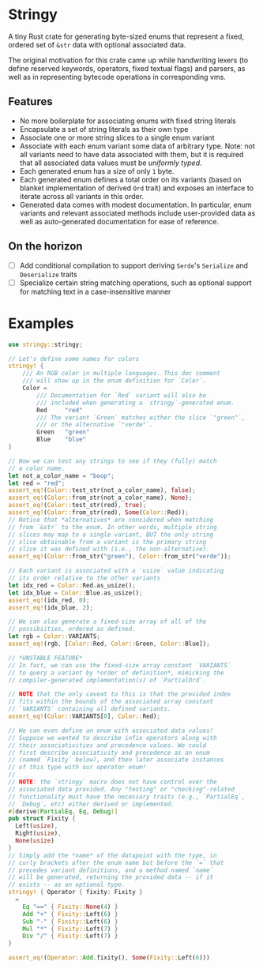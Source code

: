 # Stringy
A tiny Rust crate for generating byte-sized enums that represent a fixed,
ordered set of `&str` data with optional associated data.

The original motivation for this crate came up while handwriting lexers (to
define reserved keywords, operators, fixed textual flags) and
parsers, as well as in representing bytecode operations in corresponding vms.

## Features
* No more boilerplate for associating enums with fixed string literals
* Encapsulate a set of string literals as their own type
* Associate one or more string slices to a single enum variant
* Associate with each enum variant some data of arbitrary type. Note: not all
  variants need to have data associated with them, but it is required that all
  associated data values must be *uniformly typed*. 
* Each generated enum has a size of only `1` byte.
* Each generated enum defines a total order on its variants (based on
  blanket implementation of derived `Ord` trait) and exposes an interface to
  iterate across all variants in this order.
* Generated data comes with modest documentation. In particular, enum
  variants and relevant associated methods include user-provided data as well as
  auto-generated documentation for ease of reference.

## On the horizon
- [ ] Add conditional compilation to support deriving `Serde`'s `Serialize` and
  `Deserialize` traits
- [ ] Specialize certain string matching operations, such as optional support
  for matching text in a case-insensitive manner

# Examples
```rust
use stringy::stringy;

// Let's define some names for colors
stringy! {
    /// An RGB color in multiple languages. This doc comment 
    /// will show up in the enum definition for `Color`.
    Color =
        /// Documentation for `Red` variant will also be 
        /// included when generating a `stringy`-generated enum.
        Red     "red"
        /// The variant `Green` matches either the slice `"green"`, 
        /// or the alternative `"verde"`. 
        Green   "green"
        Blue    "blue"
}

// Now we can test any strings to see if they (fully) match 
// a color name. 
let not_a_color_name = "boop";
let red = "red";
assert_eq!(Color::test_str(not_a_color_name), false);
assert_eq!(Color::from_str(not_a_color_name), None);
assert_eq!(Color::test_str(red), true);
assert_eq!(Color::from_str(red), Some(Color::Red));
// Notice that *alternatives* are considered when matching 
// from `&str` to the enum. In other words, multiple string 
// slices may map to a single variant, BUT the only string 
// slice obtainable from a variant is the primary string 
// slice it was defined with (i.e., the non-alternative).
assert_eq!(Color::from_str("green"), Color::from_str("verde"));

// Each variant is associated with a `usize` value indicating 
// its order relative to the other variants
let idx_red = Color::Red.as_usize();
let idx_blue = Color::Blue.as_usize();
assert_eq!(idx_red, 0);
assert_eq!(idx_blue, 2);

// We can also generate a fixed-size array of all of the 
// possibiities, ordered as defined.
let rgb = Color::VARIANTS;
assert_eq!(rgb, [Color::Red, Color::Green, Color::Blue]);

// *UNSTABLE FEATURE*
// In fact, we can use the fixed-size array constant `VARIANTS` 
// to query a variant by *order of definition*, mimicking the 
// compiler-generated implementation(s) of `PartialOrd`.

// NOTE that the only caveat to this is that the provided index 
// fits within the bounds of the associated array constant 
// `VARIANTS` containing all defined variants.
assert_eq!(Color::VARIANTS[0], Color::Red);

// We can even define an enum with associated data values! 
// Suppose we wanted to describe infix operators along with 
// their associativities and precedence values. We could 
// first describe associativity and precedence as an enum 
// (named `Fixity` below), and then later associate instances 
// of this type with our operator enum!
// 
// NOTE: the `stringy` macro does not have control over the
// associated data provided. Any "testing" or "checking"-related
// functionality must have the necessary traits (e.g., `PartialEq`, 
// `Debug`, etc) either derived or implemented.
#[derive(PartialEq, Eq, Debug)]
pub struct Fixity {
  Left(usize), 
  Right(usize), 
  None(usize)
}
// Simply add the *name* of the datapoint with the type, in 
// curly brackets after the enum name but before the `=` that 
// precedes variant definitions, and a method named `name` 
// will be generated, returning the provided data -- if it 
// exists -- as an optional type.
stringy! { Operator { fixity: Fixity } 
  = 
    Eq "==" { Fixity::None(4) }
    Add "+" { Fixity::Left(6) }
    Sub "-" { Fixity::Left(6) }
    Mul "*" { Fixity::Left(7) }
    Div "/" { Fixity::Left(7) } 
}

assert_eq!(Operator::Add.fixity(), Some(Fixity::Left(6)))
```